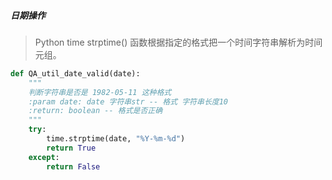 ##### 日期操作　
> Python time strptime() 函数根据指定的格式把一个时间字符串解析为时间元组。

``` python
def QA_util_date_valid(date):
    """
    判断字符串是否是 1982-05-11 这种格式
    :param date: date 字符串str -- 格式 字符串长度10
    :return: boolean -- 格式是否正确
    """
    try:
        time.strptime(date, "%Y-%m-%d")
        return True
    except:
        return False

```
